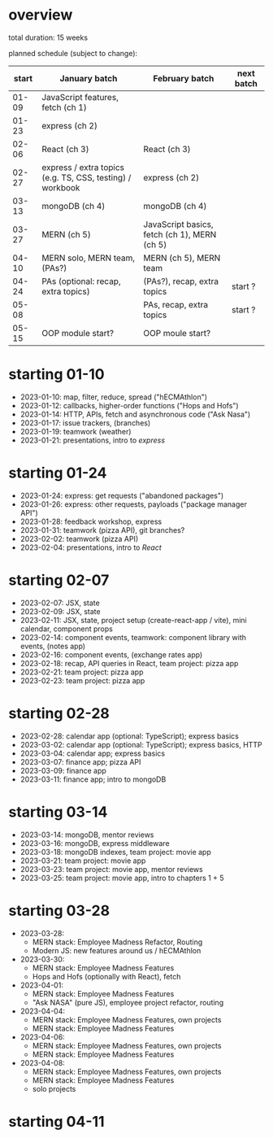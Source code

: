 # overview

total duration: 15 weeks

planned schedule (subject to change):

| start | January batch                                             | February batch                               | next batch |
| ----- | --------------------------------------------------------- | -------------------------------------------- | ---------- |
| 01-09 | JavaScript features, fetch (ch 1)                         |                                              |            |
| 01-23 | express (ch 2)                                            |                                              |            |
| 02-06 | React (ch 3)                                              | React (ch 3)                                 |            |
| 02-27 | express / extra topics (e.g. TS, CSS, testing) / workbook | express (ch 2)                               |            |
| 03-13 | mongoDB (ch 4)                                            | mongoDB (ch 4)                               |            |
| 03-27 | MERN (ch 5)                                               | JavaScript basics, fetch (ch 1), MERN (ch 5) |            |
| 04-10 | MERN solo, MERN team, (PAs?)                              | MERN (ch 5), MERN team                       |            |
| 04-24 | PAs (optional: recap, extra topics)                       | (PAs?), recap, extra topics                  | start ?    |
| 05-08 |                                                           | PAs, recap, extra topics                     | start ?    |
| 05-15 | OOP module start?                                         | OOP moule start?                             |            |

# starting 01-10

- 2023-01-10: map, filter, reduce, spread ("hECMAthlon")
- 2023-01-12: callbacks, higher-order functions ("Hops and Hofs")
- 2023-01-14: HTTP, APIs, fetch and asynchronous code ("Ask Nasa")
- 2023-01-17: issue trackers, (branches)
- 2023-01-19: teamwork (weather)
- 2023-01-21: presentations, intro to _express_

# starting 01-24

- 2023-01-24: express: get requests ("abandoned packages")
- 2023-01-26: express: other requests, payloads ("package manager API")
- 2023-01-28: feedback workshop, express
- 2023-01-31: teamwork (pizza API), git branches?
- 2023-02-02: teamwork (pizza API)
- 2023-02-04: presentations, intro to _React_

# starting 02-07

- 2023-02-07: JSX, state
- 2023-02-09: JSX, state
- 2023-02-11: JSX, state, project setup (create-react-app / vite), mini calendar, component props
- 2023-02-14: component events, teamwork: component library with events, (notes app)
- 2023-02-16: component events, (exchange rates app)
- 2023-02-18: recap, API queries in React, team project: pizza app
- 2023-02-21: team project: pizza app
- 2023-02-23: team project: pizza app

# starting 02-28

- 2023-02-28: calendar app (optional: TypeScript); express basics
- 2023-03-02: calendar app (optional: TypeScript); express basics, HTTP
- 2023-03-04: calendar app; express basics
- 2023-03-07: finance app; pizza API
- 2023-03-09: finance app
- 2023-03-11: finance app; intro to mongoDB

# starting 03-14

- 2023-03-14: mongoDB, mentor reviews
- 2023-03-16: mongoDB, express middleware
- 2023-03-18: mongoDB indexes, team project: movie app
- 2023-03-21: team project: movie app
- 2023-03-23: team project: movie app, mentor reviews
- 2023-03-25: team project: movie app, intro to chapters 1 + 5

# starting 03-28

- 2023-03-28:
  - MERN stack: Employee Madness Refactor, Routing
  - Modern JS: new features around us / hECMAthlon
- 2023-03-30:
  - MERN stack: Employee Madness Features
  - Hops and Hofs (optionally with React), fetch
- 2023-04-01:
  - MERN stack: Employee Madness Features
  - "Ask NASA" (pure JS), employee project refactor, routing
- 2023-04-04:
  - MERN stack: Employee Madness Features, own projects
  - MERN stack: Employee Madness Features
- 2023-04-06:
  - MERN stack: Employee Madness Features, own projects
  - MERN stack: Employee Madness Features
- 2023-04-08:
  - MERN stack: Employee Madness Features, own projects
  - MERN stack: Employee Madness Features
  - solo projects

# starting 04-11
